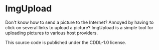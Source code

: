 ImgUpload
=========

Don't know how to send a picture to the Internet?
Annoyed by having to click on several links to upload a picture?
ImgUpload is a simple tool for uploading pictures to various host providers.

This source code is published under the CDDL-1.0 license.
